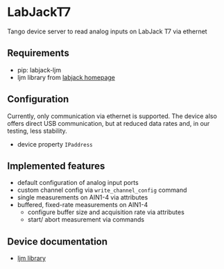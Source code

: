 # LabJackT7

Tango device server to read analog inputs on LabJack T7 via ethernet


## Requirements

* pip: labjack-ljm
* ljm library from [labjack homepage](https://labjack.com/pages/support?doc=/software-driver/installer-downloads/ljm-software-installers-t4-t7-digit/)

## Configuration

Currently, only communication via ethernet is supported. The device also offers direct USB communication, but at reduced data rates and, in our testing, less stability.

* device property `IPaddress`

## Implemented features

* default configuration of analog input ports
* custom channel config via `write_channel_config` command
* single measurements on AIN1-4 via attributes
* buffered, fixed-rate measurements on AIN1-4
  * configure buffer size and acquisition rate via attributes
  * start/ abort measurement via commands


## Device documentation

* [ljm library](https://labjack.com/pages/support/?doc=/software-driver/ljm-users-guide/)
